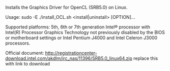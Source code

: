 Installs the Graphics Driver for OpenCL (SRB5.0) on Linux.

Usage: sudo -E ./install_OCL.sh <install|uninstall> [OPTION]...

Supported platforms:
     5th, 6th or 7th generation Intel® processor with Intel(R)
     Processor Graphics Technology not previously disabled by the BIOS
     or motherboard settings or Intel Pentium J4000 and Intel Celeron
     J3000 processors.

 Official document:
     http://registrationcenter-download.intel.com/akdlm/irc_nas/11396/SRB5.0_linux64.zip
     replace this with link to download

